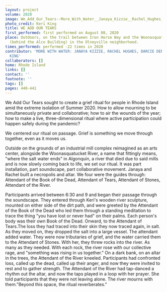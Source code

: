 ```yaml
---
layout: project
volume: 2020
image: We_Add_Our_Tears--More_With_Water__Janaya_Kizzie__Rachel_Hughes__Darcie_Dennigan__Keri_King.jpeg
photo_credit: Keri King
title: WE ADD OUR TEARS
first_performed: first performed on August 08, 2020
place: Outdoors, on the trail between Iron Horse Way and the Woonasquatucket River
  (behind the Alco Building) in the Olneyville neighborhood.
times_performed: performed -22 times in 2020
contributor: 'MORE WITH WATER: JANAYA KIZZIE, RACHEL HUGHES, DARCIE DENNIGAN, KERI
  KING'
collaborators: []
home: Rhode Island
links: []
contact: ''
footnote: ''
tags: []
pages: 440-441
---
```




We Add Our Tears sought to create a grief ritual for people in Rhode Island amid the extreme isolation of Summer 2020. How to allow mourning to be simultaneously private and collaborative; how to air the wounds of the year; how to make a live, three-dimensional ritual where active participation could happen safely during the pandemic?

We centered our ritual on passage. Grief is something we move through together, even as it moves us.

Outside on the grounds of an industrial mill complex reimagined as an arts center, alongside the Woonasquatucket River, a name that fittingly means, "where the salt water ends" in Algonquin, a river that died due to said mills and is now slowly coming back to life, we set our ritual. It was part installation, part soundscape, part collaborative movement. Janaya and Rachel built a necropolis and altar. We four were the guides through: Attendant of the Book of the Dead, Attendant of Tears, Attendant of Stones, Attendant of the River. 

Participants arrived between 6:30 and 9 and began their passage through the soundscape. They entered through Keri's wooden river sculpture, mounted on either side of the dirt path, and were greeted by the Attendant of the Book of the Dead who led them through a standing meditation to trace the thing "you have lost or never had" on their palms. Each person's body was their own Book of the Dead. Onward, to the Attendant of Tears.The loss they had traced into their skin they now traced again, in salt. As they moved on, they dropped the salt into a large vessel. The attendant added water. They were now tributaries of grief, and the water carried them to the Attendant of Stones. With her, they threw rocks into the river. As many as they needed. With each rock, the river rose with our collective rage, and "something was rising in us together." On a dark bank, on an altar in the trees, the Attendant of the River kneeled. Participants had confronted loss, called up the dead, called up their anger, and now they were invited to rest and to gather strength. The Attendant of the River had tap-danced a rhythm out the altar, and now the taps played in a loop with her prayer. She told participants that they were not leaving alone. The river mourns with them."Beyond this space, the ritual reverberates." 
